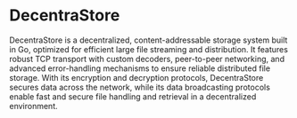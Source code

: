# DecentraStore

DecentraStore is a decentralized, content-addressable storage system built in Go, optimized for efficient large file streaming and distribution. It features robust TCP transport with custom decoders, peer-to-peer networking, and advanced error-handling mechanisms to ensure reliable distributed file storage. With its encryption and decryption protocols, DecentraStore secures data across the network, while its data broadcasting protocols enable fast and secure file handling and retrieval in a decentralized environment.
